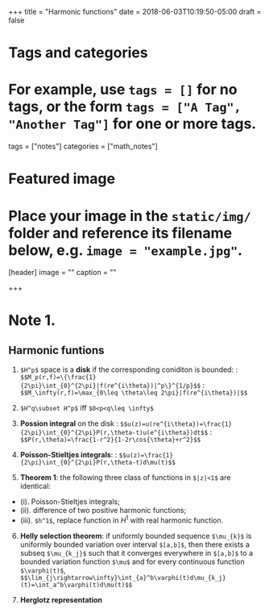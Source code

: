 +++
title = "Harmonic functions"
date = 2018-06-03T10:19:50-05:00
draft = false

# Tags and categories
# For example, use `tags = []` for no tags, or the form `tags = ["A Tag", "Another Tag"]` for one or more tags.
tags = ["notes"]
categories = ["math_notes"]

# Featured image
# Place your image in the `static/img/` folder and reference its filename below, e.g. `image = "example.jpg"`.
[header]
image = ""
caption = ""

+++

# Note 1.
## Harmonic funtions
1. `$H^p$` space is a **disk** if the corresponding coniditon is bounded:
	: `$$M_p(r,f)=\{\frac{1}{2\pi}\int_{0}^{2\pi}|f(re^{i\theta})|^p\}^{1/p}$$`
	: `$$M_\infty(r,f)=\max_{0\leq \theta\leq 2\pi}|f(re^{i\theta})|$$`

2. `$H^q\subset H^p$` iff `$0<p<q\leq \infty$`
3. **Possion integral** on the disk
	: `$$u(z)=u(re^{i\theta})=\frac{1}{2\pi}\int_{0}^{2\pi}P(r,\theta-t)u(e^{i\theta})dt$$`
	: `$$P(r,\theta)=\frac{1-r^2}{1-2r\cos{\theta}+r^2}$$`
4. **Poisson-Stieltjes integrals**:
	: `$$u(z)=\frac{1}{2\pi}\int_{0}^{2\pi}P(r,\theta-t)d\mu(t)$$`
5. **Theorem 1**: the following three class of functions in `$|z|<1$` are identical:
- (i). Poisson-Stieltjes integrals;
- (ii). difference of two positive harmonic functions;
- (iii). `$h^1$`, replace function in $H^1$ with real harmonic function.
6. **Helly selection theorem**: if uniformly bounded sequence `$\mu_{k}$` is uniformly bounded variation over interval `$[a,b]$`, then there exists a subseq `$\mu_{k_j}$` such that it converges everywhere in `$[a,b]$` to a bounded variation function `$\mu$` and for every continuous function `$\varphi(t)$`,
`$$\lim_{j\rightarrow\infty}\int_{a}^b\varphi(t)d\mu_{k_j}(t)=\int_a^b\varphi(t)d\mu(t)$$`

7. **Herglotz representation**
